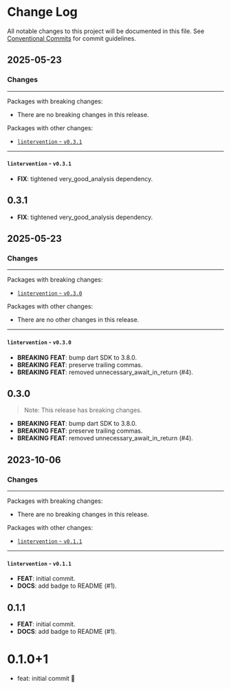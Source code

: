 # Change Log

All notable changes to this project will be documented in this file.
See [Conventional Commits](https://conventionalcommits.org) for commit guidelines.

## 2025-05-23

### Changes

---

Packages with breaking changes:

 - There are no breaking changes in this release.

Packages with other changes:

 - [`lintervention` - `v0.3.1`](#lintervention---v031)

---

#### `lintervention` - `v0.3.1`

 - **FIX**: tightened very_good_analysis dependency.

## 0.3.1

 - **FIX**: tightened very_good_analysis dependency.


## 2025-05-23

### Changes

---

Packages with breaking changes:

 - [`lintervention` - `v0.3.0`](#lintervention---v030)

Packages with other changes:

 - There are no other changes in this release.

---

#### `lintervention` - `v0.3.0`

 - **BREAKING** **FEAT**: bump dart SDK to 3.8.0.
 - **BREAKING** **FEAT**: preserve trailing commas.
 - **BREAKING** **FEAT**: removed unnecessary_await_in_return (#4).

## 0.3.0

> Note: This release has breaking changes.

 - **BREAKING** **FEAT**: bump dart SDK to 3.8.0.
 - **BREAKING** **FEAT**: preserve trailing commas.
 - **BREAKING** **FEAT**: removed unnecessary_await_in_return (#4).


## 2023-10-06

### Changes

---

Packages with breaking changes:

 - There are no breaking changes in this release.

Packages with other changes:

 - [`lintervention` - `v0.1.1`](#lintervention---v011)

---

#### `lintervention` - `v0.1.1`

 - **FEAT**: initial commit.
 - **DOCS**: add badge to README (#1).

## 0.1.1

 - **FEAT**: initial commit.
 - **DOCS**: add badge to README (#1).

# 0.1.0+1

- feat: initial commit 🎉
